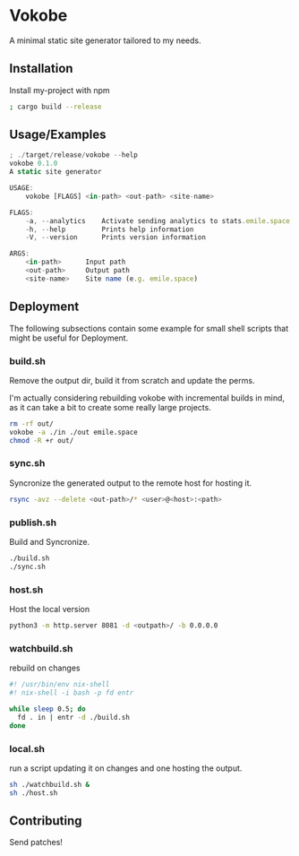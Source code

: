 
# Vokobe

A minimal static site generator tailored to my needs.




## Installation

Install my-project with npm

```bash
; cargo build --release
```
    
## Usage/Examples

```javascript
; ./target/release/vokobe --help
vokobe 0.1.0
A static site generator

USAGE:
    vokobe [FLAGS] <in-path> <out-path> <site-name>

FLAGS:
    -a, --analytics    Activate sending analytics to stats.emile.space
    -h, --help         Prints help information
    -V, --version      Prints version information

ARGS:
    <in-path>      Input path
    <out-path>     Output path
    <site-name>    Site name (e.g. emile.space)
```


## Deployment

The following subsections contain some example for small shell scripts that might be useful for Deployment.

### build.sh

Remove the output dir, build it from scratch and update the perms.

I'm actually considering rebuilding vokobe with incremental builds in mind, as it can take a bit to create some really large projects.

```bash
rm -rf out/
vokobe -a ./in ./out emile.space
chmod -R +r out/
```

### sync.sh

Syncronize the generated output to the remote host for hosting it.

```bash
rsync -avz --delete <out-path>/* <user>@<host>:<path>
```

### publish.sh

Build and Syncronize.

```bash
./build.sh
./sync.sh
```

### host.sh

Host the local version

```bash
python3 -m http.server 8081 -d <outpath>/ -b 0.0.0.0
```

### watchbuild.sh

rebuild on changes

```bash
#! /usr/bin/env nix-shell
#! nix-shell -i bash -p fd entr

while sleep 0.5; do
  fd . in | entr -d ./build.sh
done
```

### local.sh

run a script updating it on changes and one hosting the output.

```bash
sh ./watchbuild.sh &
sh ./host.sh
```


## Contributing

Send patches!
